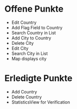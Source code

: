 #  Offene Punkte
- Edit Country 
- Add Flag Field to Country
- Search Country in List
- Add City to Country
- Delete City
- Edit City
- Search City in List
- Map displays city 




# Erledigte Punkte

- Add Country
- Delete Country
- StatisticsView for Verification
